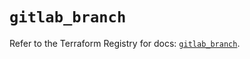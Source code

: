 # `gitlab_branch`

Refer to the Terraform Registry for docs: [`gitlab_branch`](https://registry.terraform.io/providers/gitlabhq/gitlab/17.4.0/docs/resources/branch).
